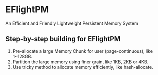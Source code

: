 # EFlightPM
An Efficient and Friendly Lightweight Persistent Memory System

## Step-by-step building for EFlightPM

1. Pre-allocate a large Memory Chunk for user (page-continuous), like 1~128GB.
2. Partition the large memory using finer grain, like 1KB, 2KB or 4KB.
3. Use tricky method to allocate memory efficiently, like hash-allocate.

